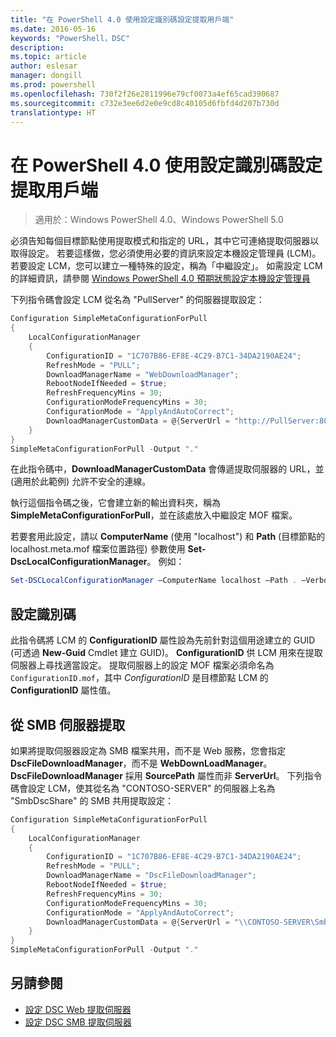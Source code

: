```yaml
---
title: "在 PowerShell 4.0 使用設定識別碼設定提取用戶端"
ms.date: 2016-05-16
keywords: "PowerShell，DSC"
description: 
ms.topic: article
author: eslesar
manager: dongill
ms.prod: powershell
ms.openlocfilehash: 730f2f26e2811996e79cf0073a4ef65cad390687
ms.sourcegitcommit: c732e3ee6d2e0e9cd8c40105d6fbfd4d207b730d
translationtype: HT
---
```

# <a name="setting-up-a-pull-client-using-configuration-id-in-powershell-40"></a>在 PowerShell 4.0 使用設定識別碼設定提取用戶端

>適用於：Windows PowerShell 4.0、Windows PowerShell 5.0

必須告知每個目標節點使用提取模式和指定的 URL，其中它可連絡提取伺服器以取得設定。 若要這樣做，您必須使用必要的資訊來設定本機設定管理員 (LCM)。 若要設定 LCM，您可以建立一種特殊的設定，稱為「中繼設定」。 如需設定 LCM 的詳細資訊，請參閱 [Windows PowerShell 4.0 預期狀態設定本機設定管理員](metaConfig4.md)

下列指令碼會設定 LCM 從名為 "PullServer" 的伺服器提取設定：

```powershell
Configuration SimpleMetaConfigurationForPull 
{ 
    LocalConfigurationManager 
    { 
        ConfigurationID = "1C707B86-EF8E-4C29-B7C1-34DA2190AE24";
        RefreshMode = "PULL";
        DownloadManagerName = "WebDownloadManager";
        RebootNodeIfNeeded = $true;
        RefreshFrequencyMins = 30;
        ConfigurationModeFrequencyMins = 30; 
        ConfigurationMode = "ApplyAndAutoCorrect";
        DownloadManagerCustomData = @{ServerUrl = "http://PullServer:8080/PSDSCPullServer/PSDSCPullServer.svc"; AllowUnsecureConnection = “TRUE”}
    } 
} 
SimpleMetaConfigurationForPull -Output "."
```

在此指令碼中，**DownloadManagerCustomData** 會傳遞提取伺服器的 URL，並 (適用於此範例) 允許不安全的連線。 

執行這個指令碼之後，它會建立新的輸出資料夾，稱為 **SimpleMetaConfigurationForPull**，並在該處放入中繼設定 MOF 檔案。

若要套用此設定，請以 **ComputerName** (使用 "localhost") 和 **Path** (目標節點的 localhost.meta.mof 檔案位置路徑) 參數使用 **Set-DscLocalConfigurationManager**。 例如： 
```powershell
Set-DSCLocalConfigurationManager –ComputerName localhost –Path . –Verbose.
```

## <a name="configuration-id"></a>設定識別碼
此指令碼將 LCM 的 **ConfigurationID** 屬性設為先前針對這個用途建立的 GUID (可透過 **New-Guid** Cmdlet 建立 GUID)。 **ConfigurationID** 供 LCM 用來在提取伺服器上尋找適當設定。 提取伺服器上的設定 MOF 檔案必須命名為 `ConfigurationID.mof`，其中 *ConfigurationID* 是目標節點 LCM 的 **ConfigurationID** 屬性值。

## <a name="pulling-from-an-smb-server"></a>從 SMB 伺服器提取

如果將提取伺服器設定為 SMB 檔案共用，而不是 Web 服務，您會指定 **DscFileDownloadManager**，而不是 **WebDownLoadManager**。
**DscFileDownloadManager** 採用 **SourcePath** 屬性而非 **ServerUrl**。 下列指令碼會設定 LCM，使其從名為 "CONTOSO-SERVER" 的伺服器上名為 "SmbDscShare" 的 SMB 共用提取設定：

```powershell
Configuration SimpleMetaConfigurationForPull 
{ 
    LocalConfigurationManager 
    { 
        ConfigurationID = "1C707B86-EF8E-4C29-B7C1-34DA2190AE24";
        RefreshMode = "PULL";
        DownloadManagerName = "DscFileDownloadManager";
        RebootNodeIfNeeded = $true;
        RefreshFrequencyMins = 30;
        ConfigurationModeFrequencyMins = 30; 
        ConfigurationMode = "ApplyAndAutoCorrect";
        DownloadManagerCustomData = @{ServerUrl = "\\CONTOSO-SERVER\SmbDscShare"}
    } 
} 
SimpleMetaConfigurationForPull -Output "."
```

## <a name="see-also"></a>另請參閱

- [設定 DSC Web 提取伺服器](pullServer.md)
- [設定 DSC SMB 提取伺服器](pullServerSMB.md)

